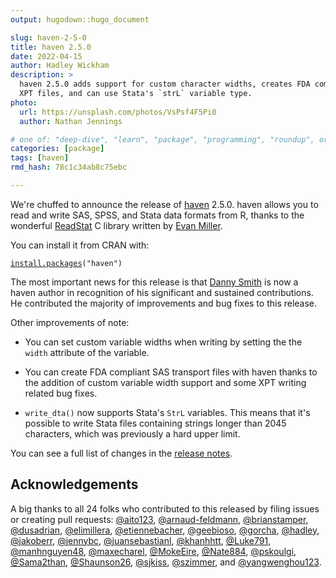 ```yaml
---
output: hugodown::hugo_document

slug: haven-2-5-0
title: haven 2.5.0
date: 2022-04-15
author: Hadley Wickham
description: >
  haven 2.5.0 adds support for custom character widths, creates FDA compliant
  XPT files, and can use Stata's `strL` variable type.
photo:
  url: https://unsplash.com/photos/VsPsf4F5Pi0
  author: Nathan Jennings

# one of: "deep-dive", "learn", "package", "programming", "roundup", or "other"
categories: [package] 
tags: [haven]
rmd_hash: 78c1c34ab8c75ebc

---
```


<!--
TODO:
* [x] Look over / edit the post's title in the yaml
* [x] Edit (or delete) the description; note this appears in the Twitter card
* [x] Pick category and tags (see existing with [`hugodown::tidy_show_meta()`](https://rdrr.io/pkg/hugodown/man/use_tidy_post.html))
* [x] Find photo & update yaml metadata
* [x] Create `thumbnail-sq.jpg`; height and width should be equal
* [x] Create `thumbnail-wd.jpg`; width should be >5x height
* [x] [`hugodown::use_tidy_thumbnails()`](https://rdrr.io/pkg/hugodown/man/use_tidy_post.html)
* [ ] Add intro sentence, e.g. the standard tagline for the package
* [ ] [`usethis::use_tidy_thanks()`](https://usethis.r-lib.org/reference/use_tidy_thanks.html)
-->

We're chuffed to announce the release of [haven](https://haven.tidyverse.org) 2.5.0. haven allows you to read and write SAS, SPSS, and Stata data formats from R, thanks to the wonderful [ReadStat](https://github.com/WizardMac/ReadStat) C library written by [Evan Miller](https://www.evanmiller.org/).

You can install it from CRAN with:

<div class="highlight">

<pre class='chroma'><code class='language-r' data-lang='r'><span class='nf'><a href='https://rdrr.io/r/utils/install.packages.html'>install.packages</a></span><span class='o'>(</span><span class='s'>"haven"</span><span class='o'>)</span></code></pre>

</div>

The most important news for this release is that [Danny Smith](https://github.com/gorcha) is now a haven author in recognition of his significant and sustained contributions. He contributed the majority of improvements and bug fixes to this release.

Other improvements of note:

-   You can set custom variable widths when writing by setting the the `width` attribute of the variable.

-   You can create FDA compliant SAS transport files with haven thanks to the addition of custom variable width support and some XPT writing related bug fixes.

-   `write_dta()` now supports Stata's `StrL` variables. This means that it's possible to write Stata files containing strings longer than 2045 characters, which was previously a hard upper limit.

You can see a full list of changes in the [release notes](https://github.com/tidyverse/haven/blob/main/NEWS.md).

## Acknowledgements

A big thanks to all 24 folks who contributed to this released by filing issues or creating pull requests: [@aito123](https://github.com/aito123), [@arnaud-feldmann](https://github.com/arnaud-feldmann), [@brianstamper](https://github.com/brianstamper), [@dusadrian](https://github.com/dusadrian), [@elimillera](https://github.com/elimillera), [@etiennebacher](https://github.com/etiennebacher), [@geebioso](https://github.com/geebioso), [@gorcha](https://github.com/gorcha), [@hadley](https://github.com/hadley), [@jakoberr](https://github.com/jakoberr), [@jennybc](https://github.com/jennybc), [@juansebastianl](https://github.com/juansebastianl), [@khanhhtt](https://github.com/khanhhtt), [@Luke791](https://github.com/Luke791), [@manhnguyen48](https://github.com/manhnguyen48), [@maxecharel](https://github.com/maxecharel), [@MokeEire](https://github.com/MokeEire), [@Nate884](https://github.com/Nate884), [@pskoulgi](https://github.com/pskoulgi), [@Sama2than](https://github.com/Sama2than), [@Shaunson26](https://github.com/Shaunson26), [@sjkiss](https://github.com/sjkiss), [@szimmer](https://github.com/szimmer), and [@yangwenghou123](https://github.com/yangwenghou123).

